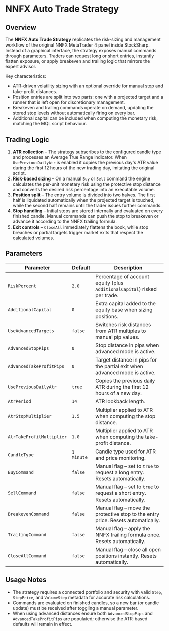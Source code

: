 # NNFX Auto Trade Strategy

## Overview
The **NNFX Auto Trade Strategy** replicates the risk-sizing and management workflow of the original NNFX MetaTrader 4 panel inside StockSharp. Instead of a graphical interface, the strategy exposes manual commands through parameters. Traders can request long or short entries, instantly flatten exposure, or apply breakeven and trailing logic that mirrors the expert advisor.

Key characteristics:

- ATR-driven volatility sizing with an optional override for manual stop and take-profit distances.
- Position entries are split into two parts: one with a projected target and a runner that is left open for discretionary management.
- Breakeven and trailing commands operate on demand, updating the stored stop levels without automatically firing on every bar.
- Additional capital can be included when computing the monetary risk, matching the MQL script behaviour.

## Trading Logic
1. **ATR collection** – The strategy subscribes to the configured candle type and processes an Average True Range indicator. When `UsePreviousDailyAtr` is enabled it copies the previous day's ATR value during the first 12 hours of the new trading day, imitating the original script.
2. **Risk-based sizing** – On a manual `Buy` or `Sell` command the engine calculates the per-unit monetary risk using the protective stop distance and converts the desired risk percentage into an executable volume.
3. **Position split** – The entry volume is divided into two halves. The first half is liquidated automatically when the projected target is touched, while the second half remains until the trader issues further commands.
4. **Stop handling** – Initial stops are stored internally and evaluated on every finished candle. Manual commands can push the stop to breakeven or advance it according to the NNFX trailing formula.
5. **Exit controls** – `CloseAll` immediately flattens the book, while stop breaches or partial targets trigger market exits that respect the calculated volumes.

## Parameters
| Parameter | Default | Description |
|-----------|---------|-------------|
| `RiskPercent` | `2.0` | Percentage of account equity (plus `AdditionalCapital`) risked per trade. |
| `AdditionalCapital` | `0` | Extra capital added to the equity base when sizing positions. |
| `UseAdvancedTargets` | `false` | Switches risk distances from ATR multiples to manual pip values. |
| `AdvancedStopPips` | `0` | Stop distance in pips when advanced mode is active. |
| `AdvancedTakeProfitPips` | `0` | Target distance in pips for the partial exit when advanced mode is active. |
| `UsePreviousDailyAtr` | `true` | Copies the previous daily ATR during the first 12 hours of a new day. |
| `AtrPeriod` | `14` | ATR lookback length. |
| `AtrStopMultiplier` | `1.5` | Multiplier applied to ATR when computing the stop distance. |
| `AtrTakeProfitMultiplier` | `1.0` | Multiplier applied to ATR when computing the take-profit distance. |
| `CandleType` | `1 Minute` | Candle type used for ATR and price monitoring. |
| `BuyCommand` | `false` | Manual flag – set to `true` to request a long entry. Resets automatically. |
| `SellCommand` | `false` | Manual flag – set to `true` to request a short entry. Resets automatically. |
| `BreakevenCommand` | `false` | Manual flag – move the protective stop to the entry price. Resets automatically. |
| `TrailingCommand` | `false` | Manual flag – apply the NNFX trailing formula once. Resets automatically. |
| `CloseAllCommand` | `false` | Manual flag – close all open positions instantly. Resets automatically. |

## Usage Notes
- The strategy requires a connected portfolio and security with valid `Step`, `StepPrice`, and `VolumeStep` metadata for accurate risk calculations.
- Commands are evaluated on finished candles, so a new bar (or candle update) must be received after toggling a manual parameter.
- When using advanced distances ensure both `AdvancedStopPips` and `AdvancedTakeProfitPips` are populated; otherwise the ATR-based defaults will remain in effect.
